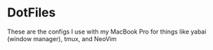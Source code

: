 # DotFiles

These are the configs I use with my MacBook Pro for things like yabai (window manager), tmux, and NeoVim
